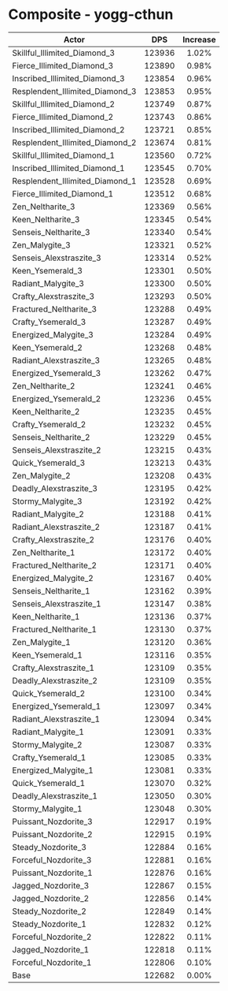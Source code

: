 # Composite - yogg-cthun
| Actor | DPS | Increase |
|---|:---:|:---:|
|Skillful_Illimited_Diamond_3|123936|1.02%|
|Fierce_Illimited_Diamond_3|123890|0.98%|
|Inscribed_Illimited_Diamond_3|123854|0.96%|
|Resplendent_Illimited_Diamond_3|123853|0.95%|
|Skillful_Illimited_Diamond_2|123749|0.87%|
|Fierce_Illimited_Diamond_2|123743|0.86%|
|Inscribed_Illimited_Diamond_2|123721|0.85%|
|Resplendent_Illimited_Diamond_2|123674|0.81%|
|Skillful_Illimited_Diamond_1|123560|0.72%|
|Inscribed_Illimited_Diamond_1|123545|0.70%|
|Resplendent_Illimited_Diamond_1|123528|0.69%|
|Fierce_Illimited_Diamond_1|123512|0.68%|
|Zen_Neltharite_3|123369|0.56%|
|Keen_Neltharite_3|123345|0.54%|
|Senseis_Neltharite_3|123340|0.54%|
|Zen_Malygite_3|123321|0.52%|
|Senseis_Alexstraszite_3|123314|0.52%|
|Keen_Ysemerald_3|123301|0.50%|
|Radiant_Malygite_3|123300|0.50%|
|Crafty_Alexstraszite_3|123293|0.50%|
|Fractured_Neltharite_3|123288|0.49%|
|Crafty_Ysemerald_3|123287|0.49%|
|Energized_Malygite_3|123284|0.49%|
|Keen_Ysemerald_2|123268|0.48%|
|Radiant_Alexstraszite_3|123265|0.48%|
|Energized_Ysemerald_3|123262|0.47%|
|Zen_Neltharite_2|123241|0.46%|
|Energized_Ysemerald_2|123236|0.45%|
|Keen_Neltharite_2|123235|0.45%|
|Crafty_Ysemerald_2|123232|0.45%|
|Senseis_Neltharite_2|123229|0.45%|
|Senseis_Alexstraszite_2|123215|0.43%|
|Quick_Ysemerald_3|123213|0.43%|
|Zen_Malygite_2|123208|0.43%|
|Deadly_Alexstraszite_3|123195|0.42%|
|Stormy_Malygite_3|123192|0.42%|
|Radiant_Malygite_2|123188|0.41%|
|Radiant_Alexstraszite_2|123187|0.41%|
|Crafty_Alexstraszite_2|123176|0.40%|
|Zen_Neltharite_1|123172|0.40%|
|Fractured_Neltharite_2|123171|0.40%|
|Energized_Malygite_2|123167|0.40%|
|Senseis_Neltharite_1|123162|0.39%|
|Senseis_Alexstraszite_1|123147|0.38%|
|Keen_Neltharite_1|123136|0.37%|
|Fractured_Neltharite_1|123130|0.37%|
|Zen_Malygite_1|123120|0.36%|
|Keen_Ysemerald_1|123116|0.35%|
|Crafty_Alexstraszite_1|123109|0.35%|
|Deadly_Alexstraszite_2|123109|0.35%|
|Quick_Ysemerald_2|123100|0.34%|
|Energized_Ysemerald_1|123097|0.34%|
|Radiant_Alexstraszite_1|123094|0.34%|
|Radiant_Malygite_1|123091|0.33%|
|Stormy_Malygite_2|123087|0.33%|
|Crafty_Ysemerald_1|123085|0.33%|
|Energized_Malygite_1|123081|0.33%|
|Quick_Ysemerald_1|123070|0.32%|
|Deadly_Alexstraszite_1|123050|0.30%|
|Stormy_Malygite_1|123048|0.30%|
|Puissant_Nozdorite_3|122917|0.19%|
|Puissant_Nozdorite_2|122915|0.19%|
|Steady_Nozdorite_3|122884|0.16%|
|Forceful_Nozdorite_3|122881|0.16%|
|Puissant_Nozdorite_1|122876|0.16%|
|Jagged_Nozdorite_3|122867|0.15%|
|Jagged_Nozdorite_2|122856|0.14%|
|Steady_Nozdorite_2|122849|0.14%|
|Steady_Nozdorite_1|122832|0.12%|
|Forceful_Nozdorite_2|122822|0.11%|
|Jagged_Nozdorite_1|122818|0.11%|
|Forceful_Nozdorite_1|122806|0.10%|
|Base|122682|0.00%|

